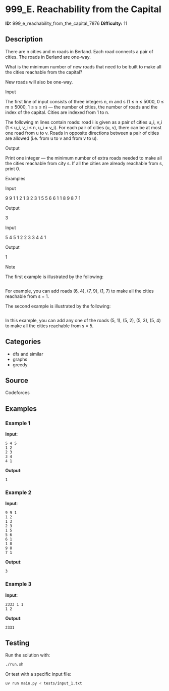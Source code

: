 # 999_E. Reachability from the Capital

**ID:** 999_e_reachability_from_the_capital_7876
**Difficulty:** 11

## Description

There are n cities and m roads in Berland. Each road connects a pair of cities. The roads in Berland are one-way.

What is the minimum number of new roads that need to be built to make all the cities reachable from the capital?

New roads will also be one-way.

Input

The first line of input consists of three integers n, m and s (1 ≤ n ≤ 5000, 0 ≤ m ≤ 5000, 1 ≤ s ≤ n) — the number of cities, the number of roads and the index of the capital. Cities are indexed from 1 to n.

The following m lines contain roads: road i is given as a pair of cities u_i, v_i (1 ≤ u_i, v_i ≤ n, u_i ≠ v_i). For each pair of cities (u, v), there can be at most one road from u to v. Roads in opposite directions between a pair of cities are allowed (i.e. from u to v and from v to u).

Output

Print one integer — the minimum number of extra roads needed to make all the cities reachable from city s. If all the cities are already reachable from s, print 0.

Examples

Input

9 9 1
1 2
1 3
2 3
1 5
5 6
6 1
1 8
9 8
7 1


Output

3


Input

5 4 5
1 2
2 3
3 4
4 1


Output

1

Note

The first example is illustrated by the following:

<image>

For example, you can add roads (6, 4), (7, 9), (1, 7) to make all the cities reachable from s = 1.

The second example is illustrated by the following:

<image>

In this example, you can add any one of the roads (5, 1), (5, 2), (5, 3), (5, 4) to make all the cities reachable from s = 5.

## Categories

- dfs and similar
- graphs
- greedy

## Source

Codeforces

## Examples

### Example 1

**Input**:
```
5 4 5
1 2
2 3
3 4
4 1
```

**Output**:
```
1
```

### Example 2

**Input**:
```
9 9 1
1 2
1 3
2 3
1 5
5 6
6 1
1 8
9 8
7 1
```

**Output**:
```
3
```

### Example 3

**Input**:
```
2333 1 1
1 2
```

**Output**:
```
2331
```


## Testing

Run the solution with:

```bash
./run.sh
```

Or test with a specific input file:

```bash
uv run main.py < tests/input_1.txt
```
